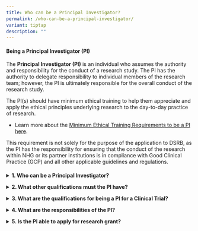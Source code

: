 ```yaml
---
title: Who can be a Principal Investigator?
permalink: /who-can-be-a-principal-investigator/
variant: tiptap
description: ""
---
```

<h4><strong>Being a Principal Investigator (PI)</strong></h4>
<p>The <strong>Principal Investigator (PI)</strong> is an individual who assumes
the authority and responsibility for the conduct of a research study. The
PI has the authority to delegate responsibility to individual members of
the research team; however, the PI is ultimately responsible for the overall
conduct of the research study.</p>
<p>The PI(s) should have minimum ethical training to help them appreciate
and apply the ethical principles underlying research to the day-to-day
practice of research.</p>
<ul data-tight="true" class="tight">
<li>
<p>Learn more about the <a href="/overview-min-training/" rel="noopener nofollow" target="_blank">Minimum Ethical Training Requirements to be a PI here</a>.</p>
</li>
</ul>
<p>This requirement is not solely for the purpose of the application to DSRB,
as the PI has the responsibility for ensuring that the conduct of the research
within NHG or its partner institutions is in compliance with Good Clinical
Practice (GCP) and all other applicable guidelines and regulations.</p>
<h4></h4>
<div data-type="detailGroup" class="isomer-accordion-group isomer-accordion isomer-accordion-white">
<details class="isomer-details">
<summary><strong>1. Who can be a Principal Investigator?</strong>
</summary>
<div data-type="detailsContent" class="isomer-details-content">
<p>The PI should be a staff of NHG or partner institution for research conducted
in NHG or partner institutions.</p>
<div class="isomer-image-wrapper">
<img style="width: 80%;" height="auto" width="100%" alt="" src="/images/Conducting Research/PI Pics/PI_MinRequirement.png">
</div>
<div class="isomer-image-wrapper">
<img style="width: 80%;" height="auto" width="100%" alt="" src="/images/Conducting Research/PI Pics/PharmPI_MinRequirement1.png">
</div>
<p></p>
<p></p>
<ul data-tight="true" class="tight">
<li>
<p>For more details on the minimum training requirements for being a PI of
a research, please refer to the <a href="/overview-min-training/" rel="noopener nofollow" target="_blank">Minimum Training Requirements page</a>,
or the <a href="/investigator-manual/" rel="noopener nofollow" target="_blank">NHG Investigator’s Manual</a>.</p>
</li>
</ul>
<p>
<br><strong>Special Considerations (see doc “Special Considerations”)</strong>
</p>
<ul data-tight="true" class="tight">
<li>
<p>Visiting Consultants</p>
</li>
<li>
<p>Conditionally Registered Medical Practitioners</p>
</li>
<li>
<p>Conditionally / Temporarily Registered Dentist</p>
</li>
<li>
<p>Multi-Centre between different Clusters (CIRB-DSRB mutual recognition)</p>
</li>
<li>
<p>Multi-Centre within NHG and Partner institutions</p>
</li>
</ul>
<p>&nbsp;</p>
<p>Click here to download the <a href="/files/Conducting Research Files/Special_Considerations_May2022.pdf" rel="noopener noreferrer nofollow" target="_blank">Special Considerations guide here</a>.</p>
<p></p>
</div>
</details>
</div>
<p></p>
<div data-type="detailGroup" class="isomer-accordion-group isomer-accordion isomer-accordion-white">
<details class="isomer-details">
<summary><strong>2. What other qualifications must the PI have?</strong>
</summary>
<div data-type="detailsContent" class="isomer-details-content">
<p>The PI must be:</p>
<ul data-tight="true" class="tight">
<li>
<p>Qualified by education,</p>
</li>
<li>
<p>Training and experience to assume responsibility for the proper conduct
of a research study and,</p>
</li>
<li>
<p>Should meet all qualifications specified by the applicable regulatory
requirements.
<br>
</p>
</li>
</ul>
</div>
</details>
</div>
<p></p>
<div data-type="detailGroup" class="isomer-accordion-group isomer-accordion isomer-accordion-white">
<details class="isomer-details">
<summary><strong>3. What are the qualifications for being a PI for a Clinical Trial?</strong>
</summary>
<div data-type="detailsContent" class="isomer-details-content">
<p>Refer to the Table in part 1 "Who can be a Principal Investigator?" above</p>
<p></p>
<p>For more information regarding HSA requirements on who can be a PI, click
<a href="https://www.hsa.gov.sg/clinical-trials/conducting" rel="noopener noreferrer nofollow" target="_blank"><u>here</u>
</a>&nbsp;OR visit <a href="https://www.hsa.gov.sg/clinical-trials/conducting" rel="noopener noreferrer nofollow" target="_blank"><u>https://www.hsa.gov.sg/clinical-trials/conducting</u></a>.</p>
<p>
<br>For more information regarding on Pharmacist being a PI:-
<br>1. Download a copy of the <a href="https://sso.agc.gov.sg/SL/HPA2007-S332-2016" rel="noopener nofollow" target="_blank">Regulations here</a>.
<br>2. Download a copy of the <a href="https://www.moh.gov.sg/hpp/pharmacists/guidelines" rel="noopener nofollow" target="_blank">Guidance here</a>.</p>
<p></p>
</div>
</details>
</div>
<p></p>
<div data-type="detailGroup" class="isomer-accordion-group isomer-accordion isomer-accordion-white">
<details class="isomer-details">
<summary><strong>4. What are the responsibilities of the PI?</strong>
</summary>
<div data-type="detailsContent" class="isomer-details-content">
<p>The PI is responsible for promoting proper conduct of research by assuring
adherence to protocol requirements, ensuring adequate resources to conduct
the study, protecting the rights and welfare of participants, assuring
the integrity of data generated at the site and directing the conduct of
the research according to applicable regulations and guidance.</p>
<p>&nbsp;</p>
<p>For more details on the responsibilities of the PI, please <a href="/pcr-sop-templates/" rel="noopener nofollow" target="_blank">see here</a> for the <strong>NHG PCR SOP 501-A02: Responsibilities of the Research Team.</strong>
</p>
<p></p>
</div>
</details>
</div>
<p></p>
<div data-type="detailGroup" class="isomer-accordion-group isomer-accordion isomer-accordion-white">
<details class="isomer-details">
<summary><strong>5. Is the PI able to apply for research grant?</strong>
</summary>
<div data-type="detailsContent" class="isomer-details-content">
<p>The NHG&nbsp;Group Research &amp; Innovation&nbsp;promotes research in
NHG through the administration of competitive grant calls via the bottom-up
approach and the thematic.</p>
<p></p>
<p>Researchers are encouraged to refer to their Clinical Research Units/
Offices of their institutions for their own grants available.</p>
<p></p>
</div>
</details>
</div>
<p></p>
<p></p>
<p></p>